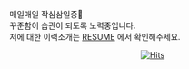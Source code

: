
매일매일 작심삼일중🤣   
꾸준함이 습관이 되도록 노력중입니다.   
저에 대한 이력소개는 [RESUME](https://github.com/apparent-moon/RESUME) 에서 확인해주세요.



 <div align=center>
	
[![Hits](https://hits.seeyoufarm.com/api/count/incr/badge.svg?url=https%3A%2F%2Fgithub.com%2Fapparent-moon&count_bg=%2379C83D&title_bg=%23555555&icon=&icon_color=%23E7E7E7&title=hits&edge_flat=false)](https://hits.seeyoufarm.com)
	
  </div>
